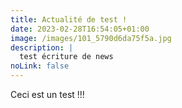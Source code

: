 ```yaml
---
title: Actualité de test !
date: 2023-02-28T16:54:05+01:00
image: /images/101_5790d6da75f5a.jpg
description: |
  test écriture de news
noLink: false
---
```

Ceci est un test !!!
